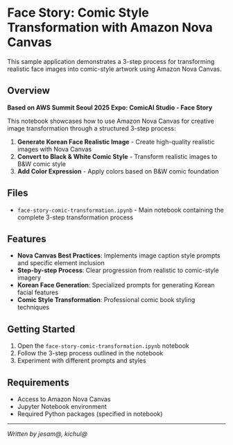 # Face Story: Comic Style Transformation with Amazon Nova Canvas

This sample application demonstrates a 3-step process for transforming realistic face images into comic-style artwork using Amazon Nova Canvas.

## Overview

**Based on AWS Summit Seoul 2025 Expo: ComicAI Studio - Face Story**

This notebook showcases how to use Amazon Nova Canvas for creative image transformation through a structured 3-step process:

1. **Generate Korean Face Realistic Image** - Create high-quality realistic images with Nova Canvas
2. **Convert to Black & White Comic Style** - Transform realistic images to B&W comic style
3. **Add Color Expression** - Apply colors based on B&W comic foundation

## Files

- `face-story-comic-transformation.ipynb` - Main notebook containing the complete 3-step transformation process

## Features

- **Nova Canvas Best Practices**: Implements image caption style prompts and specific element inclusion
- **Step-by-step Process**: Clear progression from realistic to comic-style imagery
- **Korean Face Generation**: Specialized prompts for generating Korean facial features
- **Comic Style Transformation**: Professional comic book styling techniques

## Getting Started

1. Open the `face-story-comic-transformation.ipynb` notebook
2. Follow the 3-step process outlined in the notebook
3. Experiment with different prompts and styles

## Requirements

- Access to Amazon Nova Canvas
- Jupyter Notebook environment
- Required Python packages (specified in notebook)

---
*Written by jesam@, kichul@*

